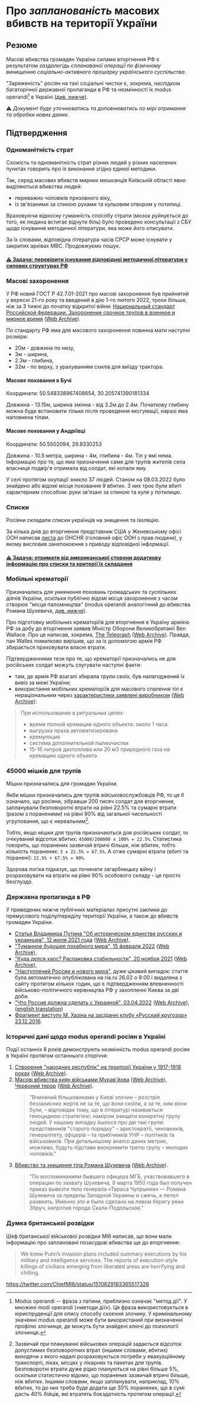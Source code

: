 # Про *запланованість* масових вбивств на території України

## Резюме

Масові вбивства громадян України силами вторгнення РФ є результатом *заздалегідь спланованої операції по фізичному
винищенню соціально-активного прошарку українського суспільства*.

"Заряженість" росіян на такі соціальні чистки є, зокрема, наслідком багаторічної державної пропаганди в РФ та
незмінності їх modus operandi[^1] в Україні [(див. нижче)](Cleansing.md#%D0%B4%D0%B5%D1%80%D0%B6%D0%B0%D0%B2%D0%BD%D0%B0-%D0%BF%D1%80%D0%BE%D0%BF%D0%B0%D0%B3%D0%B0%D0%BD%D0%B4%D0%B0-%D0%B2-%D1%80%D1%84).

⚠️ *Документ буде уточнюватись та доповнюватись по мірі отримання та обробки нових даних.*

## Підтвердження

### Одноманітність страт

Cхожість та одноманітність страт різних людей у різних населених
пунктах говорить про їх виконання згідно єдиної методики.

Так, серед масових вбивств мирних мешканців Київській області явно
виділяються вбивства людей:

- переважно чоловіків призовного віку,
- із зв'язаними за спиною руками та кульовим отвором у потилиці.

Враховуючи відносну гуманність способу страти (мозок руйнується до
того, як людина встигає відчути біль) було проведено консультації з
СБУ щодо існування методичної літератури, яка може його описувати.

За їх словами, відповідна література часів СРСР може існувати у
закритих архівах МВС. Продовжуємо пошук.

#### [⚠️ Задача: перевірити існування відповідної методичної літератури у силових структурах РФ](https://github.com/zbroyar/mass_killings/issues/15)

### Масові захоронення

У РФ новий ГОСТ Р 42.7.01-2021 про масові захоронення був прийнятий у вересні 21-го року та введений в дію 1-го лютого 2022, трохи
більше, ніж за 3 тижні до початку відкритої війни: [Национальный стандарт Российской федерации. Захоронение срочное
трупов в военное и мирное время](https://docs.cntd.ru/document/1200180859) ([Web Archive](https://web.archive.org/web/20220402173717/https://docs.cntd.ru/document/1200180859)).

По cтандарту РФ яма для масового захоронення повинна мати наступні розміри:

- 20м - довжина по низу,
- 3м - ширина,
- 2.3м - глибина,
- 32м - по верху, з урахуванням схилів для виїзду трактора.

#### Масове поховання в Бучі

Координати: 50.548338967408654, 30.205741390181334

Довжина - 13.15м, ширина змінна - від 3.2м до 2.4м. Початкову глибину
можна буде встановити тільки після проведення ексгумації, наразі яма
наповнена тілам.

#### Масове поховання у Андріївці

Координати: 50.5502094, 29.8330253

Довжина - 10.5 метра, ширина - 4м, глибина - 4м. Тіл у ямі
нема. Інформацію про те, що яма призначення саме для трупів жителів
села власниця подвір'я отримала від солдат, які копали яму.

У селі протягом окупації зникло 37 людей. Станом на 08.03.2022 було
знайдено або відомі місця поховання 9 вбитих. З них троє були вбиті
характерним способом: руки зв'язані за спиною та куля у потилицю.

### Cписки

Росіяни складали списки українців на знищення та ізоляцію.

За кілька днів до вторгнення представник США у Женевському офісі ООН
написав
[листа](https://www.washingtonpost.com/context/read-u-s-letter-to-the-u-n-alleging-russia-is-planning-human-rights-abuses-in-ukraine/93a8d6a1-5b44-4ae8-89e5-cd5d328dd150/?itid=lk_inline_manual_4)
до OHCHR (головний офіс ООН з прав людини), у якому висловив
занепокоєння з приводу відповідної інформації.

#### [⚠️ Задача: отримати від американської сторони додаткову інформацію про списки та критерії їх складання](https://github.com/zbroyar/mass_killings/issues/17)

### Мобільні крематорії

Призначались для уникнення поховань громадських та суспільних діячів України, оскільки публічно відомі місця захоронення
з часом створює "місця паломництва" (modus operandi аналогічний до вбивства Романа Шухевича, [див. нижче](Cleansing.md#%D0%B4%D0%B5%D1%80%D0%B6%D0%B0%D0%B2%D0%BD%D0%B0-%D0%BF%D1%80%D0%BE%D0%BF%D0%B0%D0%B3%D0%B0%D0%BD%D0%B4%D0%B0-%D0%B2-%D1%80%D1%84)).

Про підготовку мобільних крематоріїв для вторгнення в Україну армією РФ за добу до вторгнення заявив Міністр Оборони
Великобританії Ben Wallace. Про це написав, зокрема, [The Telegraph](https://www.telegraph.co.uk/world-news/2022/02/23/russia-deploys-mobile-crematorium-follow-troops-battle) ([Web Archive](https://web.archive.org/web/20220331033347/https://www.telegraph.co.uk/world-news/2022/02/23/russia-deploys-mobile-crematorium-follow-troops-battle)).
Правда, пан Walles помилково вирішив, що за їх допомогою армія РФ збирається приховувати власні втрати.

Підтвердженнями тези про те, що крематорії призначались не для російських солдат можуть слугувати наступні факти:

- там, де армія РФ взагалі збирала трупи своїх, був налагоджений їх вивіз за межі України;
- використання мобільних крематоріїв для масового спалення тіл є нераціональним через [характеристики заявлені виробником](http://turmalin.su/index.php?option=com_content&view=article&id=185&Itemid=331) ([Web Archive](https://web.archive.org/web/20220226133306/http://turmalin.su/index.php?option=com_content&view=article&id=185&Itemid=331)):

> При использовании в ритуальных целях:
> - время полной кремации одного объекта: около 1 часа
> - выгрузка праха автоматизирована
> - кремуляция
> - система дополнительной пылеочистки
> - 15-16 литров дизтоплива или 20 м3 природного газа на кремацию одного объекта

### 45000 мішків для трупів

Мішки призначались для громадян України.

Якби мішки призначались для трупів військовослужбовців РФ, то це б означало, що росіяни, зібравши 200 тисяч солдат для
вторгнення, запланували безповоротні втрати на рівні 22.5% та сумарні втрати (разом з пораненими) на рівні 90%
від загальної чисельності угруповання, що є нереальним[^2].

Тобто, якщо мішки для трупів призначаються для російських солдат, то очікуваний відсоток вбитих:
`45000/200000 x 100% = 22.5%`. Статистика говорить, що поранених зазвичай втричі більше, ніж вбитих, тобто кількість
поранених: `3 х 22.5% = 67.5%`. А отже сумарні втрати (вбиті та поранені): `22.5% + 67.5% = 90%`.

Здорова логіка підказує, що починати загарбницьку війну і розраховувати на втрати на рівні 90% особового складу -
це просто безглуздо.

### Державна пропаганда в РФ

У приведених нижче публічних матеріалах присутні заклики до примусового поділу/переділу території України, а також до
вбивств громадян України.

- [Статья Владимира Путина "Об историческом единстве русских и украинцев", 12 июля 2021 года](http://kremlin.ru/events/president/news/66181) ([Web Archive](https://web.archive.org/web/20220331143857/http://kremlin.ru/events/president/news/66181)),
- ["Туманное будущее похабного мира", 15 февраля 2022](https://actualcomment.ru/tumannoe-budushchee-pokhabnogo-mira-2202150925.html) ([Web Archive](https://web.archive.org/web/20220324051406/https://actualcomment.ru/tumannoe-budushchee-pokhabnogo-mira-2202150925.html)),
- ["Куда делся хаос? Распаковка стабильности", 20 ноября 2021](https://actualcomment.ru/kuda-delsya-khaos-raspakovka-stabilnosti-2111201336.html) ([Web Archive](https://web.archive.org/web/20220401131352/https://actualcomment.ru/kuda-delsya-khaos-raspakovka-stabilnosti-2111201336.html)),
- ["Наступлений России и нового мира"](https://web.archive.org/web/20220226051154/https://ria.ru/20220226/rossiya-1775162336.html), дуже цікавий випадок: стаття була автоматично опублікована на ria.ru 26.02 о 8:00 і видалена з сайту протягом кількох годин, що є підтвердженням впевненності військово-політичного керівництва РФ у захопленні Києва за дві доби.
- ["Что Россия должна сделать с Украиной", 03.04.2022](https://ria.ru/20220403/ukraina-1781469605.html) ([Web Archive](https://web.archive.org/web/20220404140751/https://ria.ru/20220403/ukraina-1781469605.html)), ([english translation](https://medium.com/@kravchenko_mm/what-should-russia-do-with-ukraine-translation-of-a-propaganda-article-by-a-russian-journalist-a3e92e3cb64))
- [Фрагмент виступу М. Хазіна на засіданні клубу «Русский кругозор» 23.12.2016](https://www.youtube.com/watch?v=njCjKWMy2n0&t=40s).

### Історичні дані щодо modus operandi росіян в Україні

Події останніх 8 років демонструють незмінність modus operandi росіян в Україні протягом останнього сторіччя:

1. [Створення "народних республік" на території України у 1917-1918 роках](https://uk.wikipedia.org/wiki/%D0%A0%D0%B0%D0%B4%D1%8F%D0%BD%D1%81%D1%8C%D0%BA%D0%BE-%D1%83%D0%BA%D1%80%D0%B0%D1%97%D0%BD%D1%81%D1%8C%D0%BA%D0%B0_%D0%B2%D1%96%D0%B9%D0%BD%D0%B0_(1917%E2%80%941921)#%D0%9D%D0%B0%D1%81%D1%82%D1%83%D0%BF_%D0%B1%D1%96%D0%BB%D1%8C%D1%88%D0%BE%D0%B2%D0%B8%D0%BA%D1%96%D0%B2) ([Web Archive](https://web.archive.org/web/20220315084250/https://uk.wikipedia.org/wiki/%D0%A0%D0%B0%D0%B4%D1%8F%D0%BD%D1%81%D1%8C%D0%BA%D0%BE-%D1%83%D0%BA%D1%80%D0%B0%D1%97%D0%BD%D1%81%D1%8C%D0%BA%D0%B0_%D0%B2%D1%96%D0%B9%D0%BD%D0%B0_(1917%E2%80%941921)#%D0%9D%D0%B0%D1%81%D1%82%D1%83%D0%BF_%D0%B1%D1%96%D0%BB%D1%8C%D1%88%D0%BE%D0%B2%D0%B8%D0%BA%D1%96%D0%B2)).
1. [Масові вбивства киян військами Мурав'йова](https://www.istpravda.com.ua/articles/2019/03/12/153809) ([Web Archive](https://web.archive.org/web/20210807111953/https://www.istpravda.com.ua/articles/2019/03/12/153809/)), [Червоний терор](https://uk.wikipedia.org/wiki/%D0%A8%D1%82%D1%83%D1%80%D0%BC_%D0%9A%D0%B8%D1%94%D0%B2%D0%B0_(1918)#%D0%A7%D0%B5%D1%80%D0%B2%D0%BE%D0%BD%D0%B8%D0%B9_%D1%82%D0%B5%D1%80%D0%BE%D1%80) ([Web Archive](https://web.archive.org/web/20220331221844/https://uk.wikipedia.org/wiki/%D0%A8%D1%82%D1%83%D1%80%D0%BC_%D0%9A%D0%B8%D1%94%D0%B2%D0%B0_(1918)#%D0%A7%D0%B5%D1%80%D0%B2%D0%BE%D0%BD%D0%B8%D0%B9_%D1%82%D0%B5%D1%80%D0%BE%D1%80)).
   > "Вчинений більшовиками у Києві злочин – розстріл беззахисних жертв не за те, що вони скоїли, а за те, ким вони були,
   > – відповідає тому, що в літературі називається геноцидною стратегією: наміром знищити конкретну групу людей.
   > У нашому випадку йшлося про дві такі групи: представників "старого порядку" – аристократії, чиновників, генералітету,
   > офіцерів – та прибічників УНР – політиків та військовиків. При детальнішому аналізі даних метрик, можливо, будуть
   > підстави виокремити третю групу – молодих чоловіків."
1. [Вбивство та знищення тіла Романа Шухевича](https://ru.wikipedia.org/wiki/%D0%A8%D1%83%D1%85%D0%B5%D0%B2%D0%B8%D1%87,_%D0%A0%D0%BE%D0%BC%D0%B0%D0%BD_%D0%98%D0%BE%D1%81%D0%B8%D1%84%D0%BE%D0%B2%D0%B8%D1%87#%D0%A1%D0%BC%D0%B5%D1%80%D1%82%D1%8C) ([Web Archive](https://web.archive.org/web/20220401020653/https://ru.wikipedia.org/wiki/%D0%A8%D1%83%D1%85%D0%B5%D0%B2%D0%B8%D1%87,_%D0%A0%D0%BE%D0%BC%D0%B0%D0%BD_%D0%98%D0%BE%D1%81%D0%B8%D1%84%D0%BE%D0%B2%D0%B8%D1%87#%D0%A1%D0%BC%D0%B5%D1%80%D1%82%D1%8C)).
   > "По воспоминаниям бывшего офицера МГБ, участвовавшего в операции по захвату Шухевича, 9 марта 1950 года был получен
   > приказ вывезти тело генерала «Тараса Чупрынки» — Романа Шухевича за пределы Западной Украины и сжечь, а пепел развеять.
   > Именно это и было сделано на левом берегу реки Збруч, напротив города Скала-Подольская."

### Думка британської розвідки

Шеф британської військової розвідки MI6 написав, що вони мали інформацію про заплановані позасудові вбивства ще до
вторгнення:

> We knew Putin’s invasion plans included summary executions by his military and intelligence services.
> The reports of execution-style killings of civilians emerging from liberated areas are horrifying and chilling.

<https://twitter.com/ChiefMI6/status/1510629183365517326>

[^1]: Modus operandi -- фраза з латини, приблизно означає "метод дії". У множині modi operandi («методи дії»).
Ця фраза використовується в юриспруденції для опису способу скоєння злочину. У кримінальному значенні modus operandi
може бути використаний при визначенні профілю злочинця, де можуть бути знайдені ключі до психології злочинця.

[^2]: Зазвичай при плануванні військових операцій задається відсоток допустимих безповоротних втрат (іншими словами,
вбитих) виходячи з якого надалі розраховуються потреби у евакуаційному транспорті, ліках, місцях у лікарнях та пакетах
для трупів. Безповоротні втрати дуже рідко плануються на рівні більше 5%, оскільки статистично відомо, що поранених
зазвичай втричі більше, ніж вбитих. Іншими словами, якщо запланувати, наприклад, 10% вбитих, то до них треба буде
додати ще 30% поранених, що в сумі дасть 40% бійців, які втратять боєздатність протягом операції.
